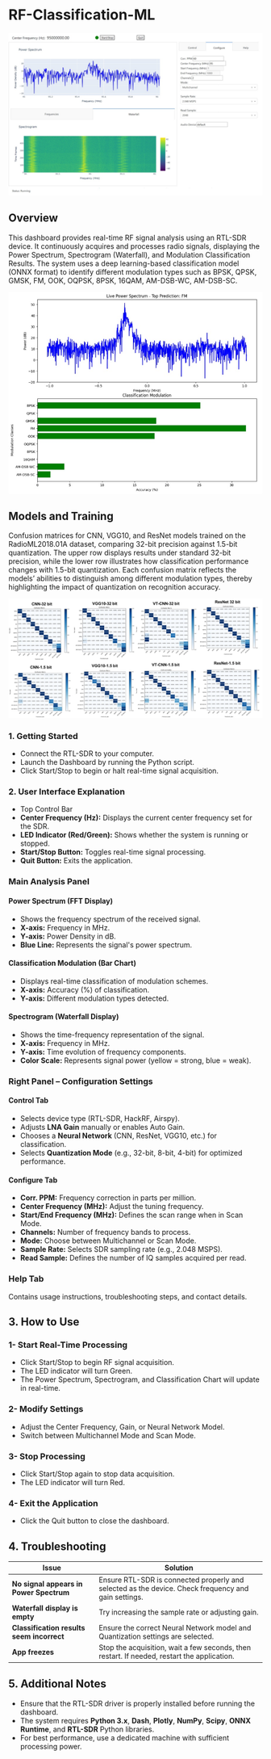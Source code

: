 # RF-Classification-ML
![C_RF](https://github.com/1Px-Vision/RF-Classification-ML/blob/main/Dashboard_RF.jpg)
## Overview
This dashboard provides real-time RF signal analysis using an RTL-SDR device. It continuously acquires and processes radio signals, displaying the Power Spectrum, Spectrogram (Waterfall), and Modulation Classification Results.
The system uses a deep learning-based classification model (ONNX format) to identify different modulation types such as BPSK, QPSK, GMSK, FM, OOK, OQPSK, 8PSK, 16QAM, AM-DSB-WC, AM-DSB-SC.

![S_RF](https://github.com/1Px-Vision/RF-Classification-ML/blob/main/Classification_RF.jpg)

## Models and Training
Confusion matrices for CNN, VGG10, and ResNet models trained on the RadioML2018.01A dataset, comparing 32-bit precision against 1.5-bit quantization. The upper row displays results under standard 32-bit precision, while the lower row illustrates how classification performance changes with 1.5-bit quantization. Each confusion matrix reflects the models’ abilities to distinguish among different modulation types, thereby highlighting the impact of quantization on recognition accuracy.

![Confusion_Matrix](https://github.com/1Px-Vision/RF-Classification-ML/blob/main/Matrix_SDR_RF.jpg)

### **1. Getting Started**

- Connect the RTL-SDR to your computer.
- Launch the Dashboard by running the Python script.
- Click Start/Stop to begin or halt real-time signal acquisition.

### **2. User Interface Explanation**
- Top Control Bar
- **Center Frequency (Hz):** Displays the current center frequency set for the SDR.
- **LED Indicator (Red/Green):** Shows whether the system is running or stopped.
- **Start/Stop Button:** Toggles real-time signal processing.
- **Quit Button:**  Exits the application.

### Main Analysis Panel

#### Power Spectrum (FFT Display)
- Shows the frequency spectrum of the received signal.
- **X-axis:** Frequency in MHz.
- **Y-axis:** Power Density in dB.
- **Blue Line:** Represents the signal's power spectrum.
  
#### Classification Modulation (Bar Chart)
- Displays real-time classification of modulation schemes.
- **X-axis:** Accuracy (%) of classification.
- **Y-axis:** Different modulation types detected.

#### Spectrogram (Waterfall Display)
- Shows the time-frequency representation of the signal.
- **X-axis:** Frequency in MHz.
- **Y-axis:** Time evolution of frequency components.
- **Color Scale:** Represents signal power (yellow = strong, blue = weak).

### Right Panel – Configuration Settings

#### Control Tab
- Selects device type (RTL-SDR, HackRF, Airspy).
- Adjusts **LNA Gain** manually or enables Auto Gain.
- Chooses a **Neural Network** (CNN, ResNet, VGG10, etc.) for classification.
- Selects **Quantization Mode** (e.g., 32-bit, 8-bit, 4-bit) for optimized performance.

#### Configure Tab

- **Corr. PPM:** Frequency correction in parts per million.
- **Center Frequency (MHz):** Adjust the tuning frequency.
- **Start/End Frequency (MHz):** Defines the scan range when in Scan Mode.
- **Channels:** Number of frequency bands to process.
- **Mode:** Choose between Multichannel or Scan Mode.
- **Sample Rate:** Selects SDR sampling rate (e.g., 2.048 MSPS).
- **Read Sample:** Defines the number of IQ samples acquired per read.
  
### Help Tab
Contains usage instructions, troubleshooting steps, and contact details.

## 3. How to Use
### 1- Start Real-Time Processing
- Click Start/Stop to begin RF signal acquisition.
- The LED indicator will turn Green.
- The Power Spectrum, Spectrogram, and Classification Chart will update in real-time.
  
### 2- Modify Settings
- Adjust the Center Frequency, Gain, or Neural Network Model.
- Switch between Multichannel Mode and Scan Mode.

### 3- Stop Processing
- Click Start/Stop again to stop data acquisition.
- The LED indicator will turn Red.

### 4- Exit the Application
- Click the Quit button to close the dashboard.

## 4. Troubleshooting

| Issue                              | Solution |
|------------------------------------|----------|
| **No signal appears in Power Spectrum** | Ensure RTL-SDR is connected properly and selected as the device. Check frequency and gain settings. |
| **Waterfall display is empty**     | Try increasing the sample rate or adjusting gain. |
| **Classification results seem incorrect** | Ensure the correct Neural Network model and Quantization settings are selected. |
| **App freezes**                    | Stop the acquisition, wait a few seconds, then restart. If needed, restart the application. |

## 5. Additional Notes
- Ensure that the RTL-SDR driver is properly installed before running the dashboard.
- The system requires **Python 3.x**, **Dash**, **Plotly**, **NumPy**, **Scipy**, **ONNX Runtime**, and **RTL-SDR** Python libraries.
- For best performance, use a dedicated machine with sufficient processing power.
